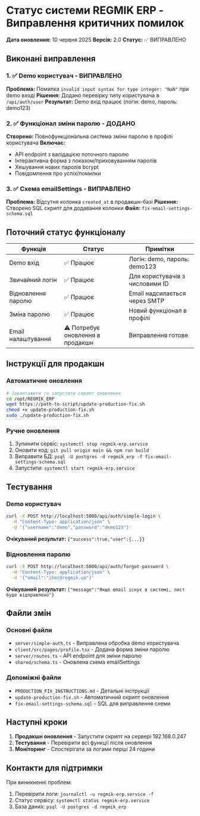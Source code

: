 # Статус системи REGMIK ERP - Виправлення критичних помилок

**Дата оновлення:** 10 червня 2025
**Версія:** 2.0
**Статус:** ✅ ВИПРАВЛЕНО

## Виконані виправлення

### 1. ✅ Demo користувач - ВИПРАВЛЕНО
**Проблема:** Помилка `invalid input syntax for type integer: "NaN"` при demo вході
**Рішення:** Додано перевірку типу користувача в `/api/auth/user`
**Результат:** Demo вхід працює (логін: demo, пароль: demo123)

### 2. ✅ Функціонал зміни паролю - ДОДАНО
**Створено:** Повнофункціональна система зміни паролю в профілі користувача
**Включає:**
- API endpoint з валідацією поточного паролю
- Інтерактивна форма з показом/приховуванням паролів
- Хешування нових паролів bcrypt
- Повідомлення про успіх/помилки

### 3. ✅ Схема emailSettings - ВИПРАВЛЕНО
**Проблема:** Відсутня колонка `created_at` в продакшн-базі
**Рішення:** Створено SQL скрипт для додавання колонки
**Файл:** `fix-email-settings-schema.sql`

## Поточний статус функціоналу

| Функція | Статус | Примітки |
|---------|--------|----------|
| Demo вхід | ✅ Працює | Логін: demo, пароль: demo123 |
| Звичайний логін | ✅ Працює | Для користувачів з числовими ID |
| Відновлення паролю | ✅ Працює | Email надсилається через SMTP |
| Зміна паролю | ✅ Працює | Новий функціонал в профілі |
| Email налаштування | ⚠️ Потребує оновлення в продакшн | Виправлення готове |

## Інструкції для продакшн

### Автоматичне оновлення
```bash
# Завантажити та запустити скрипт оновлення
cd /opt/REGMIK_ERP
wget https://path-to-script/update-production-fix.sh
chmod +x update-production-fix.sh
sudo ./update-production-fix.sh
```

### Ручне оновлення
1. Зупинити сервіс: `systemctl stop regmik-erp.service`
2. Оновити код: `git pull origin main && npm run build`
3. Виправити БД: `psql -U postgres -d regmik_erp -f fix-email-settings-schema.sql`
4. Запустити: `systemctl start regmik-erp.service`

## Тестування

### Demo користувач
```bash
curl -X POST http://localhost:5000/api/auth/simple-login \
  -H "Content-Type: application/json" \
  -d '{"username":"demo","password":"demo123"}'
```
**Очікуваний результат:** `{"success":true,"user":{...}}`

### Відновлення паролю
```bash
curl -X POST http://localhost:5000/api/auth/forgot-password \
  -H "Content-Type: application/json" \
  -d '{"email":"ihor@regmik.ua"}'
```
**Очікуваний результат:** `{"message":"Якщо email існує в системі, лист буде відправлено"}`

## Файли змін

### Основні файли
- `server/simple-auth.ts` - Виправлена обробка demo користувача
- `client/src/pages/profile.tsx` - Додана форма зміни паролю
- `server/routes.ts` - API endpoint для зміни паролю
- `shared/schema.ts` - Оновлена схема emailSettings

### Допоміжні файли
- `PRODUCTION_FIX_INSTRUCTIONS.md` - Детальні інструкції
- `update-production-fix.sh` - Автоматичний скрипт оновлення
- `fix-email-settings-schema.sql` - SQL для виправлення схеми

## Наступні кроки

1. **Продакшн оновлення** - Запустити скрипт на сервері 192.168.0.247
2. **Тестування** - Перевірити всі функції після оновлення
3. **Моніторинг** - Спостерігати за логами перші 24 години

## Контакти для підтримки

При виникненні проблем:
1. Перевірити логи: `journalctl -u regmik-erp.service -f`
2. Статус сервісу: `systemctl status regmik-erp.service`
3. База даних: `psql -U postgres -d regmik_erp`